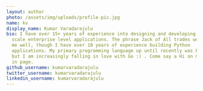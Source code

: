 ```yaml
---
layout: author
photo: /assets/img/uploads/profile-pic.jpg
name: kv
display_name: Kumar Varadarajulu
bio: I have over 15+ years of experience into designing and developing large
  scale enterprise level applications. The phrase Jack of All trades would suit
  me well, though I have over 10 years of experience building Python
  applications. My primary programming language up until recently was Python,
  but I am increasingly falling in love with Go :) . Come say a Hi on my Linked
  in page.
github_username: kumarvaradarajulu
twitter_username: kumarvaradarajulu
linkedin_username: kumarvaradarajulu
---
```

